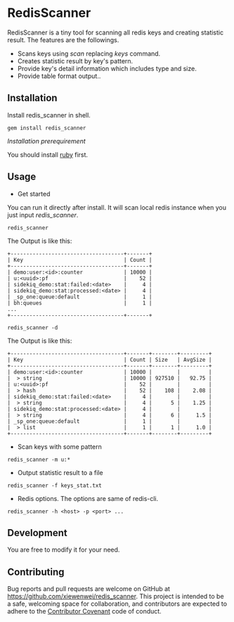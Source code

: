 # RedisScanner

RedisScanner is a tiny tool for scanning all redis keys and creating statistic result. The features are the followings.

* Scans keys using *scan* replacing *keys* command.
* Creates statistic result by key's pattern.
* Provide key's detail information which includes type and size.
* Provide table format output..

## Installation

Install redis_scanner in shell.

```shell
gem install redis_scanner
```

*Installation prerequirement*

You should install [ruby](https://www.ruby-lang.org/) first.

## Usage

* Get started

You can run it directly after install. It will scan local redis instance when you just input *redis_scanner*.

```shell
redis_scanner
```

The Output is like this:

```shell
+------------------------------------+-------+
| Key                                | Count |
+------------------------------------+-------+
| demo:user:<id>:counter             | 10000 |
| u:<uuid>:pf                        |    52 |
| sidekiq_demo:stat:failed:<date>    |     4 |
| sidekiq_demo:stat:processed:<date> |     4 |
| _sp_one:queue:default              |     1 |
| bh:queues                          |     1 |
...
+------------------------------------+-------+
```

```shell
redis_scanner -d
```

The Output is like this:

```shell
+------------------------------------+-------+--------+---------+
| Key                                | Count | Size   | AvgSize |
+------------------------------------+-------+--------+---------+
| demo:user:<id>:counter             | 10000 |        |         |
|  > string                          | 10000 | 927510 |   92.75 |
| u:<uuid>:pf                        |    52 |        |         |
|  > hash                            |    52 |    108 |    2.08 |
| sidekiq_demo:stat:failed:<date>    |     4 |        |         |
|  > string                          |     4 |      5 |    1.25 |
| sidekiq_demo:stat:processed:<date> |     4 |        |         |
|  > string                          |     4 |      6 |     1.5 |
| _sp_one:queue:default              |     1 |        |         |
|  > list                            |     1 |      1 |     1.0 |
+------------------------------------+-------+--------+---------+
```

* Scan keys with some pattern

```shell
redis_scanner -m u:*
```

* Output statistic result to a file

```shell
redis_scanner -f keys_stat.txt
```

* Redis options. The options are same of redis-cli.

```shell
redis_scanner -h <host> -p <port> ...
```

## Development

You are free to modify it for your need.

## Contributing

Bug reports and pull requests are welcome on GitHub at https://github.com/xiewenwei/redis_scanner. This project is intended to be a safe, welcoming space for collaboration, and contributors are expected to adhere to the [Contributor Covenant](http://contributor-covenant.org) code of conduct.

